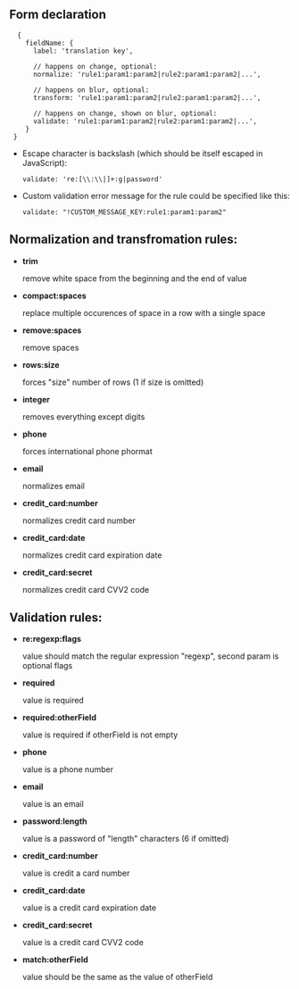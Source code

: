 ## Form declaration

```
  {
    fieldName: {
      label: 'translation key',

      // happens on change, optional:
      normalize: 'rule1:param1:param2|rule2:param1:param2|...',

      // happens on blur, optional:
      transform: 'rule1:param1:param2|rule2:param1:param2|...',

      // happens on change, shown on blur, optional:
      validate: 'rule1:param1:param2|rule2:param1:param2|...',
    }
 }
```

- Escape character is backslash (which should be itself escaped in JavaScript):

  ```
  validate: 're:[\\:\\|]+:g|password'
  ```

- Custom validation error message for the rule could be specified like this:

  ```
  validate: "!CUSTOM_MESSAGE_KEY:rule1:param1:param2"
  ```

## Normalization and transfromation rules:

- **trim**

  remove white space from the beginning and the end of value

- **compact:spaces**

  replace multiple occurences of space in a row with a single space

- **remove:spaces**

  remove spaces

- **rows:size**

  forces "size" number of rows (1 if size is omitted)

- **integer**

  removes everything except digits

- **phone**

  forces international phone phormat

- **email**

  normalizes email

- **credit_card:number**

  normalizes credit card number

- **credit_card:date**

  normalizes credit card expiration date

- **credit_card:secret**

  normalizes credit card CVV2 code

## Validation rules:

- **re:regexp:flags**

  value should match the regular expression "regexp", second param is optional flags

- **required**

  value is required

- **required:otherField**

  value is required if otherField is not empty

- **phone**

  value is a phone number

- **email**

  value is an email

- **password:length**

  value is a password of "length" characters (6 if omitted)

- **credit_card:number**

  value is credit a card number

- **credit_card:date**

  value is a credit card expiration date

- **credit_card:secret**

  value is a credit card CVV2 code

- **match:otherField**

  value should be the same as the value of otherField
